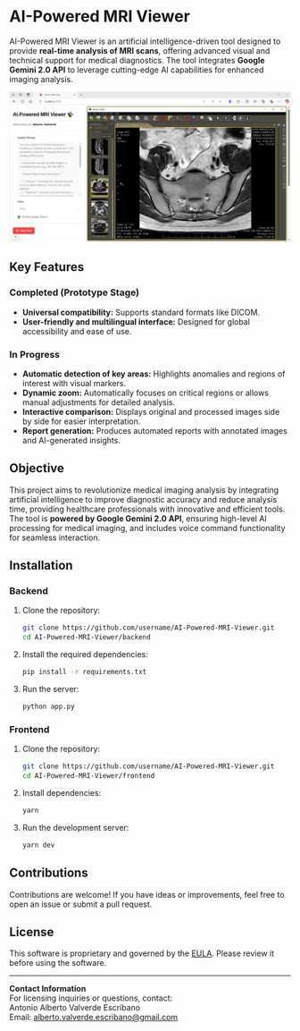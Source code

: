 

# AI-Powered MRI Viewer  

AI-Powered MRI Viewer is an artificial intelligence-driven tool designed to provide **real-time analysis of MRI scans**, offering advanced visual and technical support for medical diagnostics. The tool integrates **Google Gemini 2.0 API** to leverage cutting-edge AI capabilities for enhanced imaging analysis. 



![mri-viewer](https://github.com/albertovalverde/AI-Powered-MRI-Viewer/blob/main/mri-viewer.png)


## Key Features  

### Completed (Prototype Stage)  
- **Universal compatibility:** Supports standard formats like DICOM.  
- **User-friendly and multilingual interface:** Designed for global accessibility and ease of use.  

### In Progress  
- **Automatic detection of key areas:** Highlights anomalies and regions of interest with visual markers.  
- **Dynamic zoom:** Automatically focuses on critical regions or allows manual adjustments for detailed analysis.  
- **Interactive comparison:** Displays original and processed images side by side for easier interpretation.  
- **Report generation:** Produces automated reports with annotated images and AI-generated insights.  

## Objective  

This project aims to revolutionize medical imaging analysis by integrating artificial intelligence to improve diagnostic accuracy and reduce analysis time, providing healthcare professionals with innovative and efficient tools. The tool is **powered by Google Gemini 2.0 API**, ensuring high-level AI processing for medical imaging, and includes voice command functionality for seamless interaction. 


## Installation  

### Backend  
1. Clone the repository:  
   ```bash  
   git clone https://github.com/username/AI-Powered-MRI-Viewer.git  
   cd AI-Powered-MRI-Viewer/backend  
   ```  

2. Install the required dependencies:  
   ```bash  
   pip install -r requirements.txt  
   ```  

3. Run the server:  
   ```bash  
   python app.py  
   ```  

### Frontend
1. Clone the repository:  
   ```bash  
   git clone https://github.com/username/AI-Powered-MRI-Viewer.git  
   cd AI-Powered-MRI-Viewer/frontend
   ```  

2. Install dependencies:  
   ```bash  
   yarn  
   ```  

3. Run the development server:  
   ```bash  
   yarn dev  
   ```  

## Contributions  

Contributions are welcome! If you have ideas or improvements, feel free to open an issue or submit a pull request.  

## License  

This software is proprietary and governed by the [EULA](./EULA.txt). Please review it before using the software.  

---  

**Contact Information**  
For licensing inquiries or questions, contact:  
Antonio Alberto Valverde Escribano  
Email: alberto.valverde.escribano@gmail.com  